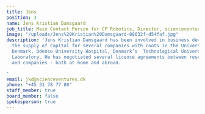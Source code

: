 ```yaml
---
title: Jens
position: 3
name: Jens Kristian Damsgaard
job_title: Main Contact Person for CP Robotics, Director, scienceventures
image: "/uploads/Jens%20Kristian%20Damsgaard-08632f-d54faf.jpg"
description: 'Jens Kristian Damsgaard has been involved in business development and
  the supply of capital for several companies with roots in the University of Southern
  Denmark, Odense University Hospital, Denmark’s  Technological University, Risø National
  Laboratory. He has negotiated several licence agreements between research institutions
  and companies - both at home and abroad.

'
email: jkd@scienceventures.dk
phone: "+45 31 78 77 80"
staff_member: true
board_member: false
spokesperson: true
---
```


